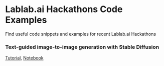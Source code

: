 # Lablab.ai Hackathons Code Examples
Find useful code snippets and examples for recent Lablab.ai Hackathons

### Text-guided image-to-image generation with Stable Diffusion
[Tutorial](https://lablab.ai/t/stable-diffusion-img2img), [Notebook](https://github.com/nextgrid/lablab.ai-hackathons-code-examples/blob/main/image_2_image_using_diffusers.ipynb)
